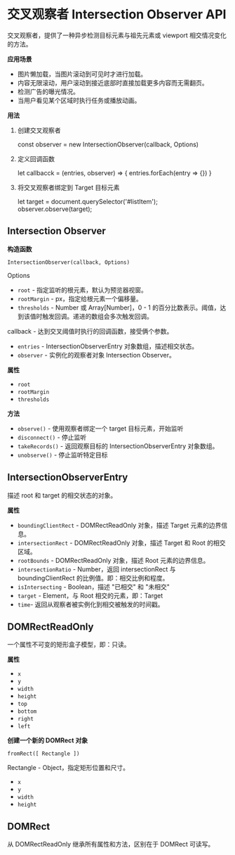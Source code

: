 # 交叉观察者 Intersection Observer API

交叉观察者，提供了一种异步检测目标元素与祖先元素或 viewport 相交情况变化的方法。

**应用场景**

- 图片懒加载，当图片滚动到可见时才进行加载。
- 内容无限滚动，用户滚动到接近底部时直接加载更多内容而无需翻页。
- 检测广告的曝光情况。
- 当用户看见某个区域时执行任务或播放动画。

**用法**

1. 创建交叉观察者

	const observer = new IntersectionObserver(callback, Options)

2. 定义回调函数

	let callbacck = (entries, observer) => {
		entries.forEach(entry => {})
	}

3. 将交叉观察者绑定到 Target 目标元素

	let target = document.querySelector('#listItem');
	observer.observe(target);

## Intersection Observer

**构造函数**

	IntersectionObserver(callback, Options)

Options

- `root` - 指定监听的根元素，默认为预览器视窗。
- `rootMargin` - px，指定给根元素一个偏移量。
- `thresholds` - Number 或 Array[Number]，0 - 1 的百分比数表示。阈值，达到该值时触发回调。递进的数组会多次触发回调。

callback - 达到交叉阈值时执行的回调函数，接受俩个参数。

- `entries` - IntersectionObserverEntry 对象数组，描述相交状态。
- `observer` - 实例化的观察者对象 Intersection Observer。

**属性**

- `root`
- `rootMargin`
- `thresholds`

**方法**

- `observe()` - 使用观察者绑定一个 target 目标元素，开始监听
- `disconnect()` - 停止监听
- `takeRecords()` - 返回观察目标的 IntersectionObserverEntry 对象数组。
- `unobserve()` - 停止监听特定目标

## IntersectionObserverEntry

描述 root 和 target 的相交状态的对象。

**属性**

- `boundingClientRect` - DOMRectReadOnly 对象，描述 Target 元素的边界信息。
- `intersectionRect` - DOMRectReadOnly 对象，描述 Target 和 Root 的相交区域。
- `rootBounds` - DOMRectReadOnly 对象，描述 Root 元素的边界信息。
- `intersectionRatio` - Number，返回 intersectionRect 与 boundingClientRect 的比例值。即：相交比例和程度。
- `isIntersecting` - Boolean，描述 "已相交" 和 "未相交"
- `target` - Element，与 Root 相交的元素，即：Target
- `time`- 返回从观察者被实例化到相交被触发的时间戳。

## DOMRectReadOnly

一个属性不可变的矩形盒子模型，即：只读。

**属性**

- `x`
- `y`
- `width`			
- `height`
- `top`	
- `bottom`
- `right`
- `left`

**创建一个新的 DOMRect 对象**

	fromRect([ Rectangle ])

Rectangle - Object，指定矩形位置和尺寸。

- `x`
- `y`
- `width`
- `height`

## DOMRect

从 DOMRectReadOnly 继承所有属性和方法，区别在于 DOMRect 可读写。